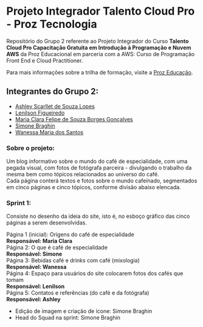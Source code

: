 # Projeto Integrador Talento Cloud Pro - Proz Tecnologia
Repositório do Grupo 2 referente ao Projeto Integrador do Curso **Talento Cloud Pro
Capacitação Gratuita em Introdução à Programação e Nuvem AWS** da Proz Educacional em parceria com a AWS: Curso de Programação Front End e Cloud Practitioner.  
  
Para mais informações sobre a trilha de formação, visite a [Proz Educação](https://pages.prozeducacao.com.br/lp-proz-tecnologia-talento-cloud).

## Integrantes do Grupo 2:
- [Ashley Scarllet de Souza Lopes](https://github.com/AshleyScarllet)
- [Lenilson Figueiredo](https://github.com/lenilsonfigueriedobr)
- [Maria Clara Felipe de Souza Borges Gonçalves](https://github.com/MariaClborges)
- [Simone Braghin](https://github.com/SimoneBraghin)
- [Wanessa Maria dos Santos](https://github.com/WanessaMSantos)

### Sobre o projeto:
Um blog informativo sobre o mundo do café de especialidade, com uma pegada visual, com fotos de fotógrafa parceira - divulgando o trabalho da mesma bem como tópicos relacionados ao universo do café.  
Cada página conterá textos e fotos sobre o mundo cafeínado, segmentados em cinco páginas e cinco tópicos, conforme divisão abaixo elencada.

### Sprint 1:

Consiste no desenho da ideia do site, isto é, no esboço gráfico das cinco páginas a serem desenvolvidas.  

Página 1 (inicial): Origens do café de especialidade  
**Responsável: Maria Clara**  
Página 2: O que é café de especialidade  
**Responsável: Simone**  
Página 3: Bebidas café e drinks com café (mixologia)  
**Responsável: Wanessa**  
Página 4: Espaço para usuários do site colocarem fotos dos cafés que tomam  
**Responsável: Lenilson**  
Página 5: Contatos e referências (do café e da fotógrafa)  
**Responsável: Ashley**

- Edição de imagem e criação de ícone: Simone Braghin
- Head do Squad na sprint: Simone Braghin